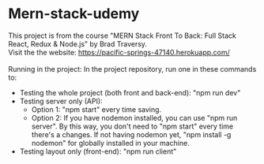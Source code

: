 # Mern-stack-udemy
This project is from the course "MERN Stack Front To Back: Full Stack React, Redux &amp; Node.js" by Brad Traversy. 
<br/>
Visit the the website:
https://pacific-springs-47140.herokuapp.com/
<br/>
<br/>
Running in the project: In the project repository, run one in these commands to: 
 <ul>
  <li>Testing the whole project (both front and back-end): "npm run dev"</li>
  <li>Testing server only (API): 
    <ul>
      <li>Option 1: "npm start" every time saving. </li>
      <li>Option 2: If you have nodemon installed, you can use "npm run server". By this way, you don't need to "npm start" every time there's a changes. If not having nodemon yet, "npm install -g nodemon" for globally installed in your machine.</li>
    </ul>
  </li>
  <li>Testing layout only (front-end): "npm run client"</li>
</ul>
